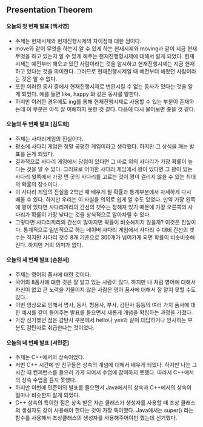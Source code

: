 ## Presentation Theorem

#### 오늘의 첫 번째 발표 [백서영]
- 주제는 현재시제와 현재진행시제의 차이점에 대한 점이다.
- move와 같이 무엇을 하는지 알 수 있게 하는 현재시제와 moving과 같이 지금 현재 무엇을 하고 있는지 알 수 있게 해주는 현재진행형시제에 대해서 알게 되었다. 현재시제는 예전부터 해오고 있던 사람이라는 것을 암시하고 현재진행시제는 지금 현재 하고 있다는 것을 의미한다. 그러므로 현재진행시제일 때 예전부터 해왔던 사람이라는 것은 알 수 없다.
- 또한 이러한 동사 중에서 현재진행시제로 변환시킬 수 없는 동사가 있다는 것을 알 게 되었다. 예를 들면 like, happy 와 같은 동사를 말한다.
- 하지만 이러한 경우에도 ing를 통해 현재진행시제로 사용할 수 있는 부분이 존재하는데 이 부분은 아직 잘 이해하지 못한 것 같다. 다음에 다시 물어보면 좋을 것 같다.

#### 오늘의 두 번째 발표 [김도희]
- 주제는 사다리게임의 진실이다.
- 평소에 사다리 게임은 정말 공평한 게임이라고 생각했다. 하지만 그 상식을 깨는 발표를 듣게 되었다.
- 결과적으로 사다리 게임에서 당첨이 있다면 그 바로 위의 사다리가 가장 확률이 높다는 것을 알 수 있다. 그러므로 어떠한 사다리 게임에서 꽝이 있다면 그 꽝이 있는 사다리 윗쪽에서 가장 먼 곳의 사다리를 고르는 것이 꽝이 걸리지 않을 수 있는 최대의 확률의 장소이다.
- 이 사다리 게임의 진실을 2학년 때 배우게 될 확률과 통계부분에서 자세하게 다시 배울 수 있다. 하지만 우리는 이 사실을 의외로 쉽게 알 수도 있었다. 만약 가장 왼쪽에 꽝이 있다면 사다리끼리의 간선의 갯수는 정해져 있기 때문에 가장 오른쪽의 사다리가 확률이 가장 낮다는 것을 상식적으로 알아차릴 수 있다.
- 그렇다면 사다리끼리의 간선이 많아지면 확률이 비슷해지지 않을까? 이것은 진실이다. 통계적으로 일반적으로 하는 네이버 사다리 게임에서 사다리 수 대비 간선의 갯수는 적지만 사다리 갯수 8개 기준으로 300개가 넘어가게 되면 확률이 비슷비슷해진다. 하지만 거의 의미가 없다.

#### 오늘의 세 번째 발표 [손완서]
- 주제는 영어의 품사에 대한 것이다.
- 국어의 8품사에 대한 것은 잘 알고 있는 사람이 많다. 하지만 나 처럼 영어에 대해서 자신이 없고 큰 노력을 기울이지 않은 사람은 영어 품사에 대해서 잘 알지 못할 수도 있다.
- 이번 영상으로 인해서 명사, 동사, 형용사, 부사, 감탄사 등등의 여러 가지 품사에 대한 예시를 같이 들어주는 발표를 들으면서 새롭게 개념을 확립하는 과정을 가졌다.
- 가장 신기했던 점은 감탄사 부분에서 hello나 yes와 같이 대답하거나 인사하는 부분도 감탄사로 취급한다는 것이었다.

#### 오늘의 네 번째 발표 [서민준]
- 주제는 C++에서의 상속이었다.
- 저번 C++ 시간에 반 친구들은 상속의 개념에 대해서 배우게 되었다. 하지만 나는 그 시간 때 컨퍼런스를 들으러 가게 되어서 수업에 참여하지 못했다. 따라서 C++에서의 상속 수업을 듣지 못했다.
- 하지만 이번에 민준이의 발표를 들으면서 Java에서의 상속과 C++에서의 상속이 얼마나 비슷한지 알게 되었다.
- C++ 상속의 특이한 점은 상속 받은 자손 클래스가 생성자를 사용할 때 조상 클래스의 생성자도 같이 사용해야 한다는 것이 가장 특이했다. Java에서는 super() 라는 함수를 사용해서 조상클래스의 생성자를 사용해주어야만 했는데 신기했다.